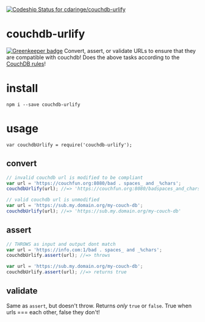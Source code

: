 [ ![Codeship Status for cdaringe/couchdb-urlify](https://codeship.com/projects/0713cf60-4e2a-0133-ff9e-524cf6105349/status?branch=master)](https://codeship.com/projects/106786)

# couchdb-urlify

[![Greenkeeper badge](https://badges.greenkeeper.io/cdaringe/couchdb-urlify.svg)](https://greenkeeper.io/)
Convert, assert, or validate URLs to ensure that they are compatible with couchdb!
Does the above tasks according to the [CouchDB rules](https://wiki.apache.org/couchdb/HTTP_database_API#Naming_and_Addressing)!

# install
`npm i --save couchdb-urlify`

# usage
`var couchdbUrlify = require('couchdb-urlify');`

## convert
```js
// invalid couchdb url is modified to be compliant
var url = 'https://couchfun.org:8080/bad . spaces_ and _%chars';
couchdbUrlify(url); //=> 'https://couchfun.org:8080/badspaces_and_chars'

// valid couchdb url is unmodified
var url = 'https://sub.my.domain.org/my-couch-db';
couchdbUrlify(url); //=> 'https://sub.my.domain.org/my-couch-db'
```

## assert
```js
// THROWS as input and output dont match
var url = 'https://info.com:1/bad . spaces_ and _%chars';
couchdbUrlify.assert(url); //=> throws

var url = 'https://sub.my.domain.org/my-couch-db';
couchdbUrlify.assert(url); //=> returns true
```

## validate
Same as `assert`, but doesn't throw. Returns _only_ `true` or `false`.  True when urls === each other, false they don't!
